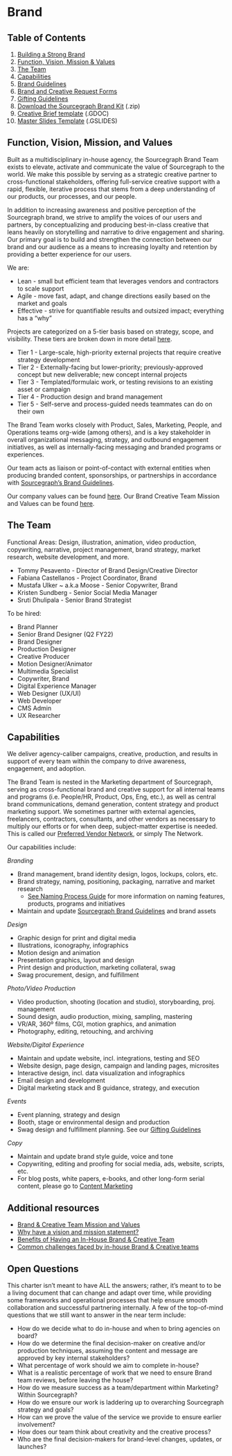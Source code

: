 # Brand

## Table of Contents
1. [Building a Strong Brand](https://about.sourcegraph.com/handbook/marketing/brand/building_a_strong_brand)
2. [Function, Vision, Mission & Values](#function-vision-mission-and-values)
3. [The Team](#the-team)
4. [Capabilities](#capabilities)
5. [Brand Guidelines](brand_guidelines.md)
6. [Brand and Creative Request Forms](https://about.sourcegraph.com/handbook/marketing/brand/brand_and_creative_team_requests)
7. [Gifting Guidelines](https://about.sourcegraph.com/handbook/marketing/brand/gifting_guidelines)
8. [Download the Sourcegraph Brand Kit](https://f.hubspotusercontent20.net/hubfs/2762526/Brand%20assets/Sourcegraph%20Brand%20Kit%202.2%20-%20May%202021.zip) (.zip)
9. [Creative Brief template](https://docs.google.com/document/d/1iCCzdXtR8AkO2ehNS-zaDM-zgy337mYlQIvsF4cOssA/edit) (.GDOC)
10. [Master Slides Template](https://docs.google.com/presentation/d/18ovKYtoPhYV93rITNXEKZ2z5jlT9PSuXeJV3a8XlWuc/edit#slide=id.gd3ef0c1bfc_0_105) (.GSLIDES)

## Function, Vision, Mission, and Values
Built as a multidisciplinary in-house agency, the Sourcegraph Brand Team exists to elevate, activate and communicate the value of Sourcegraph to the world. We make this possible by serving as a strategic creative partner to cross-functional stakeholders, offering full-service creative support with a rapid, flexible, iterative process that stems from a deep understanding of our products, our processes, and our people.

In addition to increasing awareness and positive perception of the Sourcegraph brand, we strive to amplify the voices of our users and partners, by conceptualizing and producing best-in-class creative that leans heavily on storytelling and narrative to drive engagement and sharing. Our primary goal is to build and strengthen the connection between our brand and our audience as a means to increasing loyalty and retention by providing a better experience for our users.

We are: <br>
- Lean - small but efficient team that leverages vendors and contractors to scale support <br>
- Agile - move fast, adapt, and change directions easily based on the market and goals <br>
- Effective - strive for quantifiable results and outsized impact; everything has a “why”

Projects are categorized on a 5-tier basis based on strategy, scope, and visibility. These tiers are broken down in more detail [here](https://about.sourcegraph.com/handbook/marketing/brand/brand_and_creative_team_requests#project-tiers).

- Tier 1 - Large-scale, high-priority external projects that require creative strategy development
- Tier 2 - Externally-facing but lower-priority; previously-approved concept but new deliverable; new concept internal projects
- Tier 3 - Templated/formulaic work, or testing revisions to an existing asset or campaign
- Tier 4 - Production design and brand management
- Tier 5 - Self-serve and process-guided needs teammates can do on their own

The Brand Team works closely with Product, Sales, Marketing, People, and Operations teams org-wide (among others), and is a key stakeholder in overall organizational messaging, strategy, and outbound engagement initiatives, as well as internally-facing messaging and branded programs or experiences.

Our team acts as liaison or point-of-contact with external entities when producing branded content, sponsorships, or partnerships in accordance with [Sourcegraph’s Brand Guidelines](brand_guidelines.md).

Our company values can be found [here](../../company/values.md). Our Brand Creative Team Mission and Values can be found [here](brand_and_creative_team_mission_and_values.md).

## The Team
Functional Areas: Design, illustration, animation, video production, copywriting, narrative, project management, brand strategy, market research, website development, and more.

- Tommy Pesavento - Director of Brand Design/Creative Director    
- Fabiana Castellanos - Project Coordinator, Brand    
- Mustafa Ulker ~ a.k.a Moose - Senior Copywriter, Brand
- Kristen Sundberg - Senior Social Media Manager 
- Sruti Dhulipala - Senior Brand Strategist 

 
To be hired:    
- Brand Planner   
- Senior Brand Designer (Q2 FY22)    
- Brand Designer    
- Production Designer   
- Creative Producer
- Motion Designer/Animator
- Multimedia Specialist
- Copywriter, Brand
- Digital Experience Manager
- Web Designer (UX/UI)
- Web Developer
- CMS Admin
- UX Researcher   

## Capabilities
We deliver agency-caliber campaigns, creative, production, and results in support of every team within the company to drive awareness, engagement, and adoption.

The Brand Team is nested in the Marketing department of Sourcegraph, serving as cross-functional brand and creative support for all internal teams and programs (i.e. People/HR, Product, Ops, Eng, etc.), as well as central brand communications, demand generation, content strategy and product marketing support. We sometimes partner with external agencies, freelancers, contractors, consultants, and other vendors as necessary to multiply our efforts or for when deep, subject-matter expertise is needed. This is called our [Preferred Vendor Network](https://about.sourcegraph.com/handbook/marketing/brand/production_process#sourcegraph-preferred-vendor-network-aka-the-network), or simply The Network.

Our capabilities include:

*Branding*
- Brand management, brand identity design, logos, lockups, colors, etc.
- Brand strategy, naming, positioning, packaging, narrative and market research
	- [See Naming Process Guide](naming_process_for_products_features_and_programs.md) for more information on naming features, products, programs and initiatives
- Maintain and update [Sourcegraph Brand Guidelines](brand_guidelines.md) and brand assets

*Design*
- Graphic design for print and digital media
- Illustrations, iconography, infographics
- Motion design and animation
- Presentation graphics, layout and design
- Print design and production, marketing collateral, swag
- Swag procurement, design, and fulfillment

*Photo/Video Production*
- Video production, shooting (location and studio), storyboarding, proj. management
- Sound design, audio production, mixing, sampling, mastering
- VR/AR, 360º films, CGI, motion graphics, and animation
- Photography, editing, retouching, and archiving

*Website/Digital Experience*
- Maintain and update website, incl. integrations, testing and SEO
- Website design, page design, campaign and landing pages, microsites
- Interactive design, incl. data visualization and infographics
- Email design and development
- Digital marketing stack and B guidance, strategy, and execution

*Events*
- Event planning, strategy and design
- Booth, stage or environmental design and production
- Swag design and fulfillment planning. See our [Gifting Guidelines](https://about.sourcegraph.com/handbook/marketing/brand/gifting_guidelines)

*Copy*
- Maintain and update brand style guide, voice and tone
- Copywriting, editing and proofing for social media, ads, website, scripts, etc.
- For blog posts, white papers, e-books, and other long-form serial content, please go to [Content Marketing](../content.md)

## Additional resources
- [Brand & Creative Team Mission and Values](brand_and_creative_team_mission_and_values.md)
- [Why have a vision and mission statement?](sourcegraph_in-house_brand_team.md)
- [Benefits of Having an In-House Brand & Creative Team](sourcegraph_in-house_brand_team.md)
- [Common challenges faced by in-house Brand & Creative teams](sourcegraph_in-house_brand_team.md)


## Open Questions
This charter isn’t meant to have ALL the answers; rather, it’s meant to to be a living document that can change and adapt over time, while providing some frameworks and operational processes that help ensure smooth collaboration and successful partnering internally. A few of the top-of-mind questions that we still want to answer in the near term include:

- How do we decide what to do in-house and when to bring agencies on board?
- How do we determine the final decision-maker on creative and/or production techniques, assuming the content and message are approved by key internal stakeholders?
- What percentage of work should we aim to complete in-house?
- What is a realistic percentage of work that we need to ensure Brand team reviews, before leaving the house?
- How do we measure success as a team/department within Marketing? Within Sourcegraph?
- How do we ensure our work is laddering up to overarching Sourcegraph strategy and goals?
- How can we prove the value of the service we provide to ensure earlier involvement?
- How does our team think about creativity and the creative process?
- Who are the final decision-makers for brand-level changes, updates, or launches?
